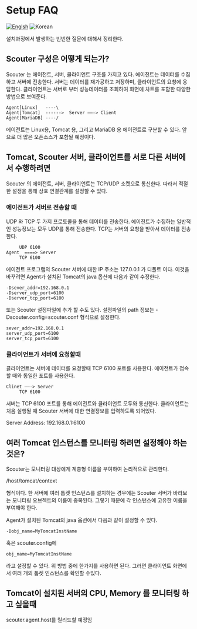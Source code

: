 # Setup FAQ
[![Englsh](https://img.shields.io/badge/language-English-orange.svg)](Setup-FAQ.md) ![Korean](https://img.shields.io/badge/language-Korean-blue.svg)

설치과정에서 발생하는 빈번한 질문에 대해서 정리한다.

## Scouter 구성은 어떻게 되는가?
Scouter 는 에이전트, 서버, 클라이언트 구조를 가지고 있다.
에이전트는 데이터를 수집하고 서버에 전송한다.
서버는 데이터를 재가공하고 저장하며, 클라이언트의 요청에 응답한다.
클라이언트는 서버로 부터 성능데이터를 조회하여 화면에 차트를 포함한 다양한 방법으로 보여준다.
```
Agent[Linux]   ----\
Agent[Tomcat]  ------>  Server ——-> Client
Agent[MariaDB] ----/ 
```
에이전트는 Linux용, Tomcat 용, 그리고 MariaDB 용 에이전트로 구분할 수 있다. 앞으로 더 많은 오픈소스가 포함될 예정이다.

## Tomcat, Scouter 서버, 클라이언트를 서로 다른 서버에서 수행하려면
Scouter 의 에이전트, 서버, 클라이언트는 TCP/UDP 소켓으로 통신한다. 따라서 적절한 설정을 통해 상호 연결관계를 설정할 수 있다.

### 에이전트가 서버로 전송할 때
UDP 와 TCP 두 가지 프로토콜을 통해 데이터를 전송한다.
에이전트가 수집하는 일반적인 성능정보는 모두 UDP를 통해 전송한다.
TCP는 서버의 요청을 받아서 데이터를 전송한다. 
```
     UDP 6100
Agent  ====> Server 
     TCP 6100
```
에이전트 프로그램의 Scouter 서버에 대한 IP 주소는 127.0.0.1 가 디폴트 이다. 이것을 바꾸려면 
Agent가 설치된 Tomcat의 java 옵션에 다음과 같이 수정한다.
```
-Dsever_addr=192.168.0.1
-Dserver_udp_port=6100
-Dserver_tcp_port=6100
```
또는 Scouter 설정파일에 추가 할 수도 있다. 설정파일의 path 정보는 -Dscouter.config=scouter.conf 형식으로 설정한다.
```
sever_addr=192.168.0.1
server_udp_port=6100
server_tcp_port=6100
```


### 클라이언트가 서버에 요청할때
클라이언트는 서버에 데이터를 요청할때 TCP 6100 포트를 사용한다. 에이전트가 접속할 때와 동일한 포트를 사용한다.
```
Clinet ——-> Server 
     TCP 6100
```
서버는 TCP 6100 포트를 통해 에이전트와 클라이언트 모두와 통신한다.
클라이언트는 처음 실행될 때 Scouter 서버에 대한 연결정보를 입력하도록 되어있다.

Server Address: 192.168.0.1:6100

## 여러 Tomcat 인스턴스를 모니터링 하려면 설정해야 하는 것은?
Scouter는 모니터링 대상에게 계층형 이름을 부여하여 논리적으로 관리한다. 

/host/tomcat/context 

형식이다. 한 서버에 여러 톰켓 인스턴스를 설치하는 경우에는 Scouter 서버가 바라보는 모니터링 오브젝트의 이름이 중복된다. 그렇기 때문에 각 인스턴스에 고유한 이름을 부여해야 한다. 

Agent가 설치된 Tomcat의 java 옵션에서 다음과 같이 설정할 수 있다. 
```
-Dobj_name=MyTomcatInstName 
```
혹은 scouter.config에 

```
obj_name=MyTomcatInstName
```
라고 설정할 수 있다. 위 방법 중에 한가지를 사용하면 된다.
그러면 클라이언트 화면에서 여러 개의 톰켓 인스턴스를 확인할 수있다.

## Tomcat이 설치된 서버의 CPU, Memory 를 모니터링 하고 싶을때
scouter.agent.host를 릴리드할 예정임


